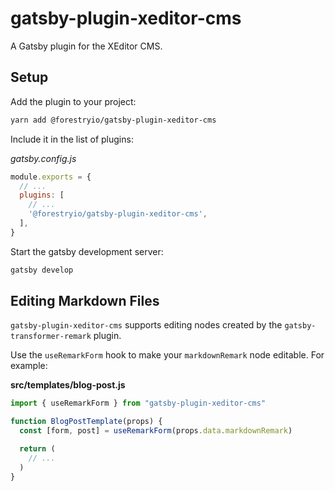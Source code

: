 # gatsby-plugin-xeditor-cms

A Gatsby plugin for the XEditor CMS.

## Setup

Add the plugin to your project:

```sh
yarn add @forestryio/gatsby-plugin-xeditor-cms
```

Include it in the list of plugins:

_gatsby.config.js_

```javascript
module.exports = {
  // ...
  plugins: [
    // ...
    '@forestryio/gatsby-plugin-xeditor-cms',
  ],
}
```

Start the gatsby development server:

```sh
gatsby develop
```

## Editing Markdown Files

`gatsby-plugin-xeditor-cms` supports editing nodes created by the `gatsby-transformer-remark` plugin.

Use the `useRemarkForm` hook to make your `markdownRemark` node editable. For example:

**src/templates/blog-post.js**

```javascript
import { useRemarkForm } from "gatsby-plugin-xeditor-cms"

function BlogPostTemplate(props) {
  const [form, post] = useRemarkForm(props.data.markdownRemark)

  return (
    // ...
  )
}
```
